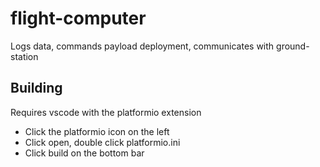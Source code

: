 # flight-computer

Logs data, commands payload deployment, communicates with ground-station

## Building

Requires vscode with the platformio extension
- Click the platformio icon on the left
- Click open, double click platformio.ini
- Click build on the bottom bar
